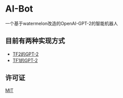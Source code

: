 # AI-Bot
一个基于watermelon改造的OpenAI-GPT-2的智能机器人

## 目前有两种实现方式
- [TF2的GPT-2]()
- [TF1的GPT-2]()

## 许可证
[MIT](https://github.com/FloatTech/AI-Bot/blob/main/LICENSE)




